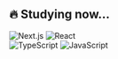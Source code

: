<!-- ## 🐺 <a href="https://twitter.com/BkNkbot">@BkNkbot</a> -->

## 🔥 Studying now…
![Next.js](https://img.shields.io/badge/-Next.js-000000?style=for-the-badge&labelColor=000000&logoColor=color=ffffff&color=f5f5f5&logo=next.js)
![React](https://img.shields.io/badge/-React-ffffff?style=for-the-badge&labelColor=3a59ae&logoColor=ffffff&color=f5f5f5&logo=react)<br/>
![TypeScript](https://img.shields.io/badge/-TypeScript-ffffff?style=for-the-badge&labelColor=1868fc&logoColor=ffffff&color=f5f5f5&logo=typescript)
![JavaScript](https://img.shields.io/badge/-JavaScript-ffffff?style=for-the-badge&labelColor=fcac18&logoColor=ffffff&color=f5f5f5&logo=javascript)<br/>
<!-- ![Jest](https://img.shields.io/badge/-Jest-ffffff?style=for-the-badge&labelColor=915868&logoColor=ffffff&color=f5f5f5&logo=jest)-->



